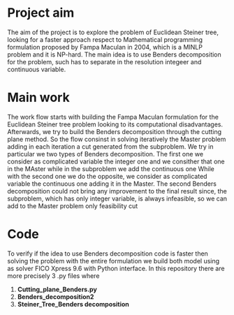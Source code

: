 # Project aim
The aim of the project is to explore the problem of Euclidean Steiner tree, looking for a faster approach respect to Mathematical programming formulation proposed by Fampa Maculan in 2004, which is a MINLP problem and it is NP-hard. 
The main idea is to use Benders decomposition for the problem, such has to separate in the resolution integeer and continuous variable.

# Main work
The work flow starts with building the Fampa Maculan formulation for the Euclidean Steiner tree problem looking to its computational disadvantages.
Afterwards, we  try to build the Benders decomposition through the cutting plane method. So the flow consinst in solving iteratively the Master problem adding in each iteration a cut generated from the subproblem.
We try in particular we two types of Benders decomposition. The first one we consider as complicated variable the integer one and we consither that one in the MAster while in the subproblem we add the continuous one
While with the second one we do the opposite, we consider as complicated variable the continuous one adding it in the Master.
The second Benders decomposition could not bring any improvement to the final result since, the subproblem, which has only integer variable, is always infeasible, so we can add to the Master problem only feasibility cut



# Code
To verify if the idea to use Benders decomposition code is faster then solving the problem with the entire formulation we build both model using as solver FICO Xpress 9.6 with Python interface.
In this repository there are more precisely 3 .py files where
1. **Cutting_plane_Benders.py**
2. **Benders_decomposition2**
3. **Steiner_Tree_Benders decomposition**
